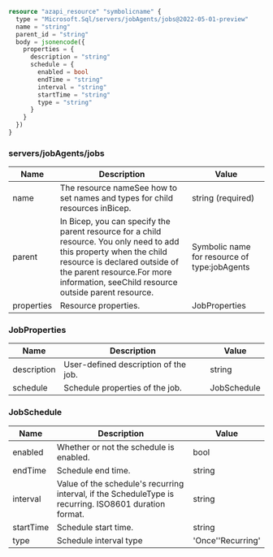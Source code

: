```terraform
resource "azapi_resource" "symbolicname" {
  type = "Microsoft.Sql/servers/jobAgents/jobs@2022-05-01-preview"
  name = "string"
  parent_id = "string"
  body = jsonencode({
    properties = {
      description = "string"
      schedule = {
        enabled = bool
        endTime = "string"
        interval = "string"
        startTime = "string"
        type = "string"
      }
    }
  })
}

```

### servers/jobAgents/jobs

| Name | Description | Value |
|-|-|-|
| name | The resource nameSee how to set names and types for child resources inBicep. | string (required) |
| parent | In Bicep, you can specify the parent resource for a child resource. You only need to add this property when the child resource is declared outside of the parent resource.For more information, seeChild resource outside parent resource. | Symbolic name for resource of type:jobAgents |
| properties | Resource properties. | JobProperties |


### JobProperties

| Name | Description | Value |
|-|-|-|
| description | User-defined description of the job. | string |
| schedule | Schedule properties of the job. | JobSchedule |


### JobSchedule

| Name | Description | Value |
|-|-|-|
| enabled | Whether or not the schedule is enabled. | bool |
| endTime | Schedule end time. | string |
| interval | Value of the schedule's recurring interval, if the ScheduleType is recurring. ISO8601 duration format. | string |
| startTime | Schedule start time. | string |
| type | Schedule interval type | 'Once''Recurring' |


